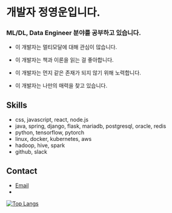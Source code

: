 # 개발자 정영운입니다.

### ML/DL, Data Engineer 분야를 공부하고 있습니다.
  
-  이 개발자는 멀티모달에 대해 관심이 많습니다.
 
-  이 개발자는 책과 이론을 읽는 걸 좋아합니다.

-  이 개발자는 먼지 같은 존재가 되지 않기 위해 노력합니다.
 
-  이 개발자는 나만의 매력을 찾고 있습니다.

## Skills

- css, javascript, react, node.js
- java, spring, django, flask, mariadb, postgresql, oracle, redis
- python, tensorflow, pytorch
- linux, docker, kubernetes, aws
- hadoop, hive, spark
- github, slack

## Contact

- [Email](mailto:un3561@naver.com)
- 
[![Top Langs](https://github-readme-stats.vercel.app/api/top-langs/?username=yuj0630)](https://github.com/yuj0630/github-readme-stats)
<!--
**yuj0630/yuj0630** is a ✨ _special_ ✨ repository because its `README.md` (this file) appears on your GitHub profile.

![youngun's GitHub stats](https://github-readme-stats.vercel.app/api?username=yuj0630&show_icons=true&theme=transparent)

Here are some ideas to get you started:

- 🔭 I’m currently working on ...
- 🌱 I’m currently learning ...
- 👯 I’m looking to collaborate on ...
- 🤔 I’m looking for help with ...
- 💬 Ask me about ...
- 📫 How to reach me: ...
- 😄 Pronouns: ...
- ⚡ Fun fact: ...
-->
